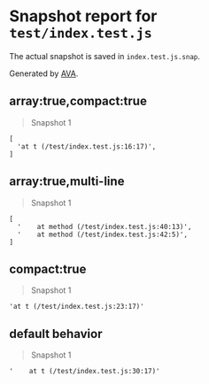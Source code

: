 # Snapshot report for `test/index.test.js`

The actual snapshot is saved in `index.test.js.snap`.

Generated by [AVA](https://ava.li).

## array:true,compact:true

> Snapshot 1

    [
      'at t (/test/index.test.js:16:17)',
    ]

## array:true,multi-line

> Snapshot 1

    [
      '    at method (/test/index.test.js:40:13)',
      '    at method (/test/index.test.js:42:5)',
    ]

## compact:true

> Snapshot 1

    'at t (/test/index.test.js:23:17)'

## default behavior

> Snapshot 1

    '    at t (/test/index.test.js:30:17)'
